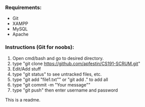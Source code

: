 ### Requirements:
* Git
* XAMPP
* MySQL
* Apache

### Instructions (Git for noobs):
1. Open cmd/bash and go to desired directory.
2. type "git clone https://github.com/apfestin/CS191-SCRUM.git"
3. Edit/Add stuff
4. type "git status" to see untracked files, etc.
5. type "git add "file1.txt"" or "git add ." to add all
6. type "git commit -m "Your message""
7. type "git push" then enter username and password


This is a readme.
